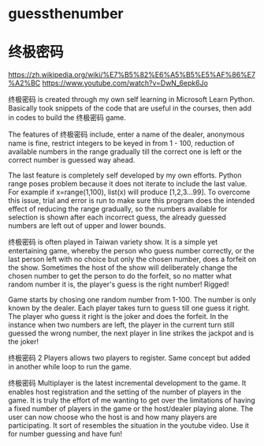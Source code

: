 # guessthenumber
# 终极密码
https://zh.wikipedia.org/wiki/%E7%B5%82%E6%A5%B5%E5%AF%86%E7%A2%BC
https://www.youtube.com/watch?v=DwN_6epk6Jo

终极密码 is created through my own self learning in Microsoft Learn Python. Basically took snippets of the code that are useful in the courses, then add in codes to build the 终极密码
game.

The features of 终极密码 include, enter a name of the dealer, anonymous name is fine, restrict integers to be keyed in from 1 - 100, reduction of available numbers in the range 
gradually till the correct one is left or the correct number is guessed way ahead.

The last feature is completely self developed by my own efforts.
Python range poses problem because it does not iterate to include the last value. For example if x=range(1,100), list(x) will produce [1,2,3...99].
To overcome this issue, trial and error is run to make sure this program does the intended effect of reducing the range gradually, so the numbers available for selection is
shown after each incorrect guess, the already guessed numbers are left out of upper and lower bounds.

终极密码 is often played in Taiwan variety show. It is a simple yet entertaining game, whereby the person who guess number correctly, or the last person left with no choice but only the chosen number, does a forfeit on the show. 
Sometimes the host of the show will deliberately change the chosen number to get the person to do the forfeit, so no matter what random number it is, the player's guess is the 
right number! Rigged!

Game starts by chosing one random number from 1-100. The number is only known by the dealer.
Each player takes turn to guess till one guess it right. The player who guess it right is the joker and does the forfeit. 
In the instance when two numbers are left, the player in the current turn still guessed the wrong number, the next player in line strikes
the jackpot and is the joker!

终极密码 2 Players allows two players to register. Same concept but added in another while loop to run the game.
 
终极密码 Multiplayer is the latest incremental development to the game. It enables host registration and the setting of the number of players in the game.
It is truly the effort of me wanting to get over the limitations of having a fixed number of players in the game or the host/dealer playing alone.
The user can now choose who the host is and how many players are participating. It sort of resembles the situation in the youtube video. Use it for 
number guessing and have fun!
 
